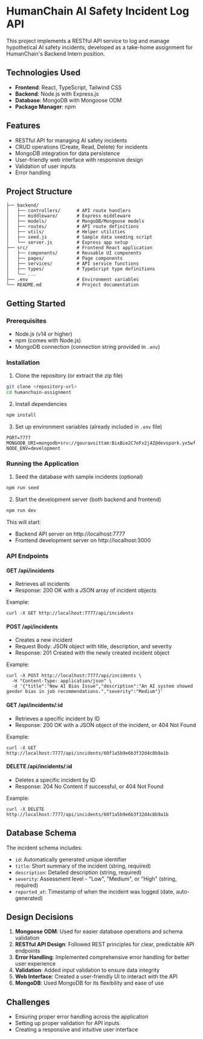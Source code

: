 # HumanChain AI Safety Incident Log API

This project implements a RESTful API service to log and manage hypothetical AI safety incidents, developed as a take-home assignment for HumanChain's Backend Intern position.

## Technologies Used

- **Frontend**: React, TypeScript, Tailwind CSS
- **Backend**: Node.js with Express.js
- **Database**: MongoDB with Mongoose ODM
- **Package Manager**: npm

## Features

- RESTful API for managing AI safety incidents
- CRUD operations (Create, Read, Delete) for incidents
- MongoDB integration for data persistence
- User-friendly web interface with responsive design
- Validation of user inputs
- Error handling

## Project Structure

```
├── backend/
│   ├── controllers/      # API route handlers
│   ├── middleware/       # Express middleware
│   ├── models/           # MongoDB/Mongoose models
│   ├── routes/           # API route definitions
│   ├── utils/            # Helper utilities
│   ├── seed.js           # Sample data seeding script
│   └── server.js         # Express app setup
├── src/                  # Frontend React application
│   ├── components/       # Reusable UI components
│   ├── pages/            # Page components
│   ├── services/         # API service functions
│   ├── types/            # TypeScript type definitions
│   └── ...
├── .env                  # Environment variables
└── README.md             # Project documentation
```

## Getting Started

### Prerequisites

- Node.js (v14 or higher)
- npm (comes with Node.js)
- MongoDB connection (connection string provided in `.env`)

### Installation

1. Clone the repository (or extract the zip file)

```bash
git clone <repository-url>
cd humanchain-assignment
```

2. Install dependencies

```bash
npm install
```

3. Set up environment variables (already included in `.env` file)

```
PORT=7777
MONGODB_URI=mongodb+srv://gouravsittam:BixBie2C7oFv2j4Z@devspark.yx5wf.mongodb.net/humanchain
NODE_ENV=development
```

### Running the Application

1. Seed the database with sample incidents (optional)

```bash
npm run seed
```

2. Start the development server (both backend and frontend)

```bash
npm run dev
```

This will start:

- Backend API server on http://localhost:7777
- Frontend development server on http://localhost:3000

### API Endpoints

#### GET /api/incidents

- Retrieves all incidents
- Response: 200 OK with a JSON array of incident objects

Example:

```
curl -X GET http://localhost:7777/api/incidents
```

#### POST /api/incidents

- Creates a new incident
- Request Body: JSON object with title, description, and severity
- Response: 201 Created with the newly created incident object

Example:

```
curl -X POST http://localhost:7777/api/incidents \
  -H "Content-Type: application/json" \
  -d '{"title":"New AI Bias Issue","description":"An AI system showed gender bias in job recommendations.","severity":"Medium"}'
```

#### GET /api/incidents/:id

- Retrieves a specific incident by ID
- Response: 200 OK with a JSON object of the incident, or 404 Not Found

Example:

```
curl -X GET http://localhost:7777/api/incidents/60f1a5b9e6b3f32d4c8b9a1b
```

#### DELETE /api/incidents/:id

- Deletes a specific incident by ID
- Response: 204 No Content if successful, or 404 Not Found

Example:

```
curl -X DELETE http://localhost:7777/api/incidents/60f1a5b9e6b3f32d4c8b9a1b
```

## Database Schema

The incident schema includes:

- `id`: Automatically generated unique identifier
- `title`: Short summary of the incident (string, required)
- `description`: Detailed description (string, required)
- `severity`: Assessment level - "Low", "Medium", or "High" (string, required)
- `reported_at`: Timestamp of when the incident was logged (date, auto-generated)

## Design Decisions

1. **Mongoose ODM**: Used for easier database operations and schema validation
2. **RESTful API Design**: Followed REST principles for clear, predictable API endpoints
3. **Error Handling**: Implemented comprehensive error handling for better user experience
4. **Validation**: Added input validation to ensure data integrity
5. **Web Interface**: Created a user-friendly UI to interact with the API
6. **MongoDB**: Used MongoDB for its flexibility and ease of use

## Challenges

- Ensuring proper error handling across the application
- Setting up proper validation for API inputs
- Creating a responsive and intuitive user interface
#

